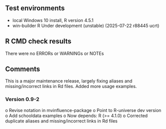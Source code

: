 ## Test environments
* local Windows 10 install, R version 4.5.1
* win-builder R Under development (unstable) (2025-07-22 r88445 ucrt)


## R CMD check results
There were no ERRORs or WARNINGs or NOTEs

## Comments
This is a major maintenance release, largely fixing aliases and missing/incorrect links in Rd files.
Added more usage examples.

### Version 0.9-2

o Revise notation in mvinfluence-package
o Point to R-universe dev version
o Add schooldata examples
o Now depends: R (>= 4.1.0)
o Corrected duplicate aliases and missing/incorrect links in Rd files


